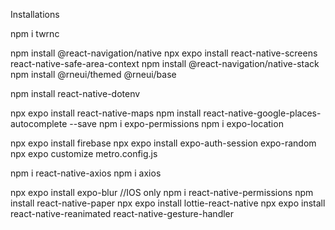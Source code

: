 

Installations

npm i twrnc

npm install @react-navigation/native
npx expo install react-native-screens react-native-safe-area-context
npm install @react-navigation/native-stack
npm install @rneui/themed @rneui/base

npm install react-native-dotenv

npx expo install react-native-maps
npm install react-native-google-places-autocomplete --save
npm i expo-permissions
npm i expo-location

npx expo install firebase
npx expo install expo-auth-session expo-random
npx expo customize metro.config.js

npm i react-native-axios
npm i axios

npx expo install expo-blur //IOS only
npm i react-native-permissions
npm install react-native-paper
npx expo install lottie-react-native
npx expo install react-native-reanimated react-native-gesture-handler
